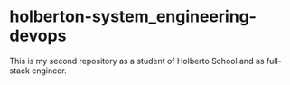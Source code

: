 # holberton-system_engineering-devops

This is my second repository as a student of Holberto School and as full-stack engineer.
